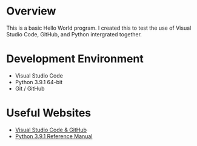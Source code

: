 # Overview

This is a basic Hello World program. I created this to test the use of Visual Studio Code, GitHub, and Python intergrated together.



# Development Environment

* Visual Studio Code
* Python 3.9.1 64-bit
* Git / GitHub

# Useful Websites


* [Visual Studio Code & GitHub](https://code.visualstudio.com/docs/editor/versioncontrol)
* [Python 3.9.1 Reference Manual](https://docs.python.org/3.9/reference/index.html)